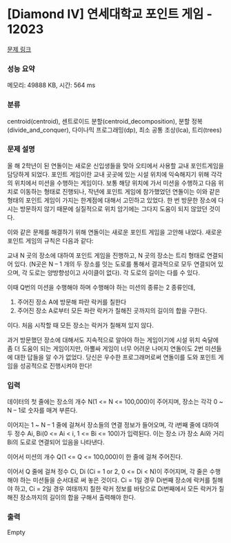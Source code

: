 # [Diamond IV] 연세대학교 포인트 게임 - 12023 

[문제 링크](https://www.acmicpc.net/problem/12023) 

### 성능 요약

메모리: 49888 KB, 시간: 564 ms

### 분류

centroid(centroid), 센트로이드 분할(centroid_decomposition), 분할 정복(divide_and_conquer), 다이나믹 프로그래밍(dp), 최소 공통 조상(lca), 트리(trees)

### 문제 설명

<p>올 해 2학년이 된 연돌이는 새로운 신입생들을 맞아 오티에서 사용할 교내 포인트게임을 담당하게 되었다. 포인트 게임이란 교내 곳곳에 있는 시설 위치에 익숙해지기 위해 각각의 위치에서 미션을 수행하는 게임이다. 보통 해당 위치에 가서 미션을 수행하고 다음 위치로 이동하는 형태로 진행되나, 작년에 포인트 게임에 참가했었던 연돌이는 이와 같은 형태의 포인트 게임이 가지는 한계점에 대해서 고민하고 있었다. 한 번 방문한 장소에 다시는 방문하지 않기 때문에 실질적으로 위치 암기에는 그다지 도움이 되지 않았던 것이다.</p>

<p>이와 같은 문제를 해결하기 위해 연돌이는 새로운 포인트 게임을 고안해 내었다. 새로운 포인트 게임의 규칙은 다음과 같다:</p>

<p>교내 N 곳의 장소에 대하여 포인트 게임을 진행하고, N 곳의 장소는 트리 형태로 연결되어 있다. (N곳은 N – 1 개의 두 장소를 잇는 도로를 통해서 결과적으로 모두 연결되어 있으며, 각 도로는 양방향성이고 사이클이 없다). 각 도로의 길이는 다를 수 있다.</p>

<p>이때 Q번의 미션을 수행해야 하며 수행해야 하는 미션의 종류는 2 종류인데,</p>

<ol>
	<li>주어진 장소 A에 방문해 파란 락커를 칠한다</li>
	<li>주어진 장소 A로부터 모든 파란 락커가 칠해진 곳까지의 길이의 합을 구한다.</li>
</ol>

<p>이다. 처음 시작할 때 모든 장소는 락커가 칠해져 있지 않다.</p>

<p>과거 방문했던 장소에 대해서도 지속적으로 알아야 하는 게임이기에 시설 위치 숙달에 좀 더 도움이 되는 게임이지만, 아뿔싸 게임이 너무 어려운 나머지 연돌이도 2번 미션들에 대한 답들을 알 수가 없었다. 당신은 우수한 프로그래머로써 연돌이를 도와 포인트 게임을 성공적으로 진행시켜야 한다!</p>

### 입력 

 <p>데이터의 첫 줄에는 장소의 개수 N(1 <= N <= 100,000)이 주어지며, 장소는 각각 0 ~ N – 1로 숫자를 매겨 부른다.</p>

<p>이어지는 1 ~ N – 1 줄에 걸쳐서 장소들의 연결 정보가 들어오며, 각 i번째 줄에 대하여 두 정수 Ai, Bi(0 <= Ai < i, 1 <= Bi <= 100)가 입력된다. 이는 장소 i가 장소 Ai와 거리 Bi의 도로로 연결되어 있음을 나타낸다.</p>

<p>이어서 미션의 개수 Q(1 <= Q <= 100,000)이 한 줄에 걸쳐 주어진다.</p>

<p>이어서 Q 줄에 걸쳐 정수 Ci, Di (Ci = 1 or 2, 0 <= Di < N)이 주어지며, 각 줄은 수행해야 하는 미션들을 순서대로 써 놓은 것이다. Ci = 1일 경우 Di번째 장소에 락커를 칠해야 하고, Ci = 2일 경우 여태까지 칠한 락커 정보를 바탕으로 Di번째에서 모든 락커가 칠해진 장소까지의 길이의 합을 구해서 출력해야 한다.</p>

### 출력 

 Empty

